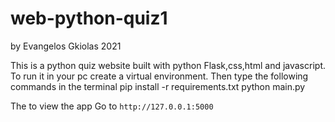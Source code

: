 # web-python-quiz1
by Evangelos Gkiolas 2021

This is a python quiz website built with python Flask,css,html and javascript.
To run it in your pc create a virtual environment.
Then type the following commands in the terminal
pip install -r requirements.txt
python main.py

The to view the app
Go to `http://127.0.0.1:5000`


